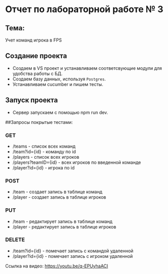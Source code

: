 # Отчет по лабораторной работе № 3  

## Тема:  
Учет команд игрока в FPS  

## Создание проекта  

- Создаем в VS проект и устанавливаем соответсвующие модули для удобства работы с БД.  
- Создаем базу данных, используя `Postgres`.
- Устанавливаем cucumber и пишем тесты.  

## Запуск проекта  
- Сервер запускаем с помощью npm run dev.  

##Запросы покрытые тестами:
### GET
* /teams - список всех команд  
* /team?id={id} - команду по id
* /players - список всех игроков  
* /players?teamID={id} - всех игроков по введенной команде  
* /player?id={id} - игрока по id    
### POST
* /team - создает запись в таблице команд  
* /player - создает запись в таблице игроков  
### PUT
* /team - редактирует запись в таблице команд  
* /player - редактирует запись в таблице игроков  
### DELETE
* /team?id={id} - помечает запись с командой удаленной  
* /player?id={id} - помечает запись с игроком удаленной  

Ссылка на видео: https://youtu.be/q-EPUyhaACI